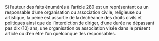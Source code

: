Si l’auteur des faits énumérés à l’article 280 est un représentant ou un responsable d’une organisation ou association civile, religieuse ou artistique, la peine est assortie de la déchéance des droits civils et politiques ainsi que de l’interdiction de diriger, d’une durée ne dépassant pas dix (10) ans, une organisation ou association visée dans le présent article ou d’en être l’un quelconque des responsables.